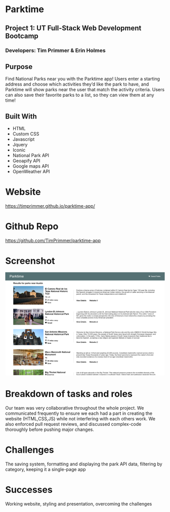 # Parktime
## Project 1: UT Full-Stack Web Development Bootcamp
### Developers: Tim Primmer & Erin Holmes

## Purpose
Find National Parks near you with the Parktime app! Users enter a starting address and choose which activities they’d like the park to have, and Parktime will show parks near the user that match the activity criteria. Users can also save their favorite parks to a list, so they can view them at any time!

## Built With
* HTML
* Custom CSS
* Javascript
* Jquery
* Iconic
* National Park API
* Geoapify API
* Google maps API
* OpenWeather API

# Website
https://timprimmer.github.io/parktime-app/
# Github Repo
https://github.com/TimPrimmer/parktime-app

# Screenshot
![Screenshot of Main Page](/assets/imgs/screenshot.png "Main Page")

# Breakdown of tasks and roles
Our team was very collaborative throughout the whole project. We communicated frequently to ensure we each had a part in creating the website (HTML,CSS,JS) while not interfering with each others work. We also enforced pull request reviews, and discussed complex-code thoroughly before pushing major changes.

# Challenges
The saving system, formatting and displaying the park API data, filtering by category, keeping it a single-page app

# Successes
Working website, styling and presentation, overcoming the challenges



